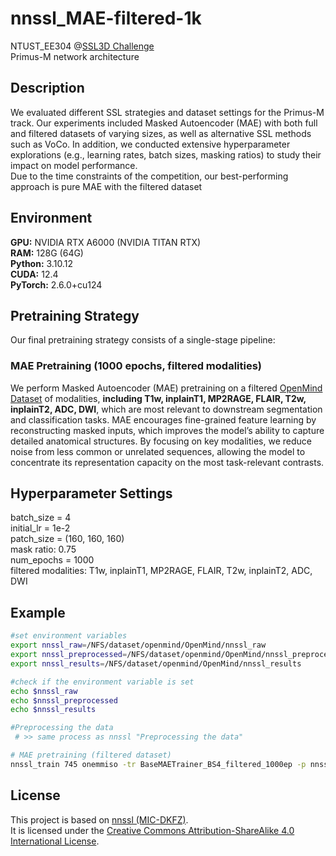 # nnssl_MAE-filtered-1k
NTUST_EE304 @[SSL3D Challenge](https://ssl3d-challenge.dkfz.de/home)  
Primus-M network architecture

## Description
We evaluated different SSL strategies and dataset settings for the Primus-M track.
Our experiments included Masked Autoencoder (MAE) with both full and filtered datasets of varying sizes, as well as alternative SSL methods such as VoCo. 
In addition, we conducted extensive hyperparameter explorations (e.g., learning rates, batch sizes, masking ratios) to study their impact on model performance.  
Due to the time constraints of the competition, our best-performing approach is pure MAE with the filtered dataset


## Environment
**GPU:** NVIDIA RTX A6000 (NVIDIA TITAN RTX)  
**RAM:** 128G (64G)  
**Python:** 3.10.12  
**CUDA:** 12.4  
**PyTorch:** 2.6.0+cu124  

## Pretraining Strategy
Our final pretraining strategy consists of a single-stage pipeline:

### MAE Pretraining (1000 epochs, filtered modalities)
We perform Masked Autoencoder (MAE) pretraining on a filtered [OpenMind Dataset](https://huggingface.co/datasets/AnonRes/OpenMind) of modalities, **including T1w, inplainT1, MP2RAGE, FLAIR, T2w, inplainT2, ADC, DWI**, which are most relevant to downstream segmentation and classification tasks. 
MAE encourages fine-grained feature learning by reconstructing masked inputs, which improves the model’s ability to capture detailed anatomical structures. 
By focusing on key modalities, we reduce noise from less common or unrelated sequences, allowing the model to concentrate its representation capacity on the most task-relevant contrasts.

## Hyperparameter Settings 
batch_size = 4  
initial_lr = 1e-2  
patch_size = (160, 160, 160)  
mask ratio: 0.75  
num_epochs = 1000  
filtered modalities: T1w, inplainT1, MP2RAGE, FLAIR, T2w, inplainT2, ADC, DWI

## Example

```bash
#set environment variables
export nnssl_raw=/NFS/dataset/openmind/OpenMind/nnssl_raw
export nnssl_preprocessed=/NFS/dataset/openmind/OpenMind/nnssl_preprocessed
export nnssl_results=/NFS/dataset/openmind/OpenMind/nnssl_results

#check if the environment variable is set
echo $nnssl_raw
echo $nnssl_preprocessed
echo $nnssl_results

#Preprocessing the data
 # >> same process as nnssl "Preprocessing the data"

# MAE pretraining (filtered dataset)
nnssl_train 745 onemmiso -tr BaseMAETrainer_BS4_filtered_1000ep -p nnsslPlans
```

## License
This project is based on [nnssl (MIC-DKFZ)](https://github.com/MIC-DKFZ/nnssl/tree/openneuro).  
It is licensed under the [Creative Commons Attribution-ShareAlike 4.0 International License](LICENSE).
